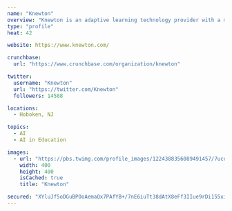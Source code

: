 ```yaml
---
name: "Knewton"
overview: "Knewton is an adaptive learning technology provider with a mission to bring personalized education to the world."
type: "profile"
heat: 42

website: https://www.knewton.com/

crunchbase:
  url: "https://www.crunchbase.com/organization/knewton"

twitter:
  username: "Knewton"
  url: "https://twitter.com/Knewton"
  followers: 14588

locations:
  - Hoboken, NJ

topics:
  - AI
  - AI in Education

images:
  - url: "https://pbs.twimg.com/profile_images/1224388356089491457/7ucoRe_G_400x400.jpg"
    width: 400
    height: 400
    isCached: true
    title: "Knewton"

secured: "XYluJf5oDGuBPOoAemaQx7PAfYB+/7nE6iuTt38dAtX8eFf3IIue9rDi155xigf229iMNQ2klit8GcUE7rSeiCH2BaRvY53Pmwm/8b0eu2Pua5fbsgnYgbJwRUyQoHqDA/ebTecy7aly+krO2ZAfT4SRpOcdQulIbY7G3zoLYP1VzsjC0zgvgNFrFoPz/0bZIUSux7Crg5WMQAfXXIfNjZ8ER0ROFgiGW3zl75+DFh7UDEqAh5Jw+AXHtkpmcEPbGtbUSgwCEsShSEuNWozqCdisbphKGxNUfFSWT9pl24uzOsUBcGpGt84R4614YRMQ8uI+xZO+J/YFdfSR2Lr9jT1qLoKNXVdvi7AOSyelvVapYETuBFbeyhouJ7zIw8EjXMlURiAHBKyoiqV2GD1A1Qjv57BH4iVHYpgeHenKuos=;kZ/x3xeqwrbENRyufu7B8w=="
---
```


